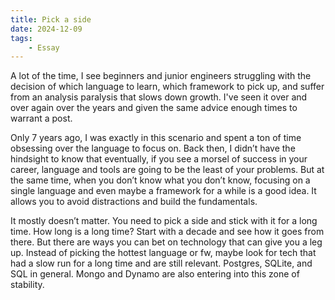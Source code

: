 ```yaml
---
title: Pick a side
date: 2024-12-09
tags:
    - Essay
---
```


A lot of the time, I see beginners and junior engineers struggling with the decision of
which language to learn, which framework to pick up, and suffer from an analysis paralysis
that slows down growth. I've seen it over and over again over the years and given the same
advice enough times to warrant a post.

Only 7 years ago, I was exactly in this scenario and spent a ton of time obsessing over the
language to focus on. Back then, I didn’t have the hindsight to know that eventually, if you
see a morsel of success in your career, language and tools are going to be the least of your
problems. But at the same time, when you don’t know what you don’t know, focusing on a
single language and even maybe a framework for a while is a good idea. It allows you to
avoid distractions and build the fundamentals.

It mostly doesn’t matter. You need to pick a side and stick with it for a long time. How
long is a long time? Start with a decade and see how it goes from there. But there are ways
you can bet on technology that can give you a leg up. Instead of picking the hottest
language or fw, maybe look for tech that had a slow run for a long time and are still
relevant. Postgres, SQLite, and SQL in general. Mongo and Dynamo are also entering into this
zone of stability.
